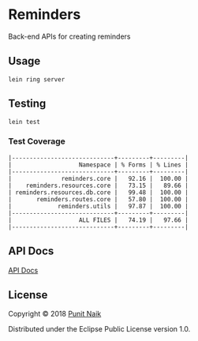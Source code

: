 # Reminders

Back-end APIs for creating reminders

## Usage

```
lein ring server
```

## Testing

```
lein test
```

### Test Coverage

```
|-----------------------------+---------+---------|
|                   Namespace | % Forms | % Lines |
|-----------------------------+---------+---------|
|              reminders.core |   92.16 |  100.00 |
|    reminders.resources.core |   73.15 |   89.66 |
| reminders.resources.db.core |   99.48 |  100.00 |
|       reminders.routes.core |   57.80 |  100.00 |
|             reminders.utils |   97.87 |  100.00 |
|-----------------------------+---------+---------|
|                   ALL FILES |   74.19 |   97.66 |
|-----------------------------+---------+---------|
```

## API Docs

[API Docs](doc/index.html)

## License

Copyright © 2018 [Punit Naik](https://github.com/punit-naik)

Distributed under the Eclipse Public License version 1.0.
